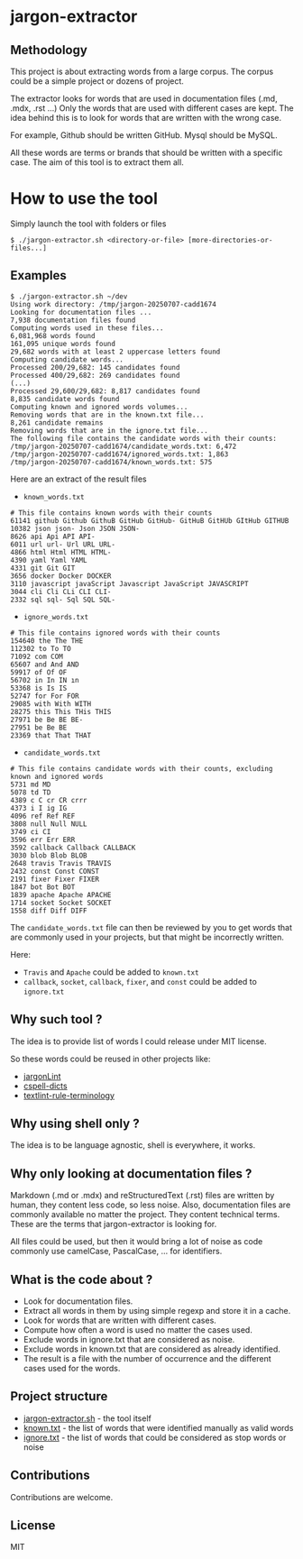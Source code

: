 # jargon-extractor

## Methodology

This project is about extracting words from a large corpus.
The corpus could be a simple project or dozens of project.

The extractor looks for words that are used in documentation files (.md, .mdx, .rst …)
Only the words that are used with different cases are kept.
The idea behind this is to look for words that are written with the wrong case.

For example, Github should be written GitHub. Mysql should be MySQL.

All these words are terms or brands that should be written with a specific case.
The aim of this tool is to extract them all.

# How to use the tool

Simply launch the tool with folders or files

```console
$ ./jargon-extractor.sh <directory-or-file> [more-directories-or-files...]
```

## Examples

```console
$ ./jargon-extractor.sh ~/dev
Using work directory: /tmp/jargon-20250707-cadd1674
Looking for documentation files ...
7,938 documentation files found
Computing words used in these files...
6,081,968 words found
161,095 unique words found
29,682 words with at least 2 uppercase letters found
Computing candidate words...
Processed 200/29,682: 145 candidates found
Processed 400/29,682: 269 candidates found
(...)
Processed 29,600/29,682: 8,817 candidates found
8,835 candidate words found
Computing known and ignored words volumes...
Removing words that are in the known.txt file...
8,261 candidate remains
Removing words that are in the ignore.txt file...
The following file contains the candidate words with their counts:
/tmp/jargon-20250707-cadd1674/candidate_words.txt: 6,472
/tmp/jargon-20250707-cadd1674/ignored_words.txt: 1,863
/tmp/jargon-20250707-cadd1674/known_words.txt: 575
```

Here are an extract of the result files

* `known_words.txt`

```
# This file contains known words with their counts
61141 github Github GithuB GitHub GitHub- GitHuB GitHUb GItHub GITHUB
10382 json json- Json JSON JSON-
8626 api Api API API-
6011 url url- Url URL URL-
4866 html Html HTML HTML-
4390 yaml Yaml YAML
4331 git Git GIT
3656 docker Docker DOCKER
3110 javascript javaScript Javascript JavaScript JAVASCRIPT
3044 cli Cli CLi CLI CLI-
2332 sql sql- Sql SQL SQL-
```

* `ignore_words.txt`

```
# This file contains ignored words with their counts
154640 the The THE
112302 to To TO
71092 com COM
65607 and And AND
59917 of Of OF
56702 in In IN ın
53368 is Is IS
52747 for For FOR
29085 with With WITH
28275 this This THis THIS
27971 be Be BE BE-
27951 be Be BE
23369 that That THAT
```

* `candidate_words.txt`

```
# This file contains candidate words with their counts, excluding known and ignored words
5731 md MD
5078 td TD
4389 c C cr CR crrr
4373 i I ig IG
4096 ref Ref REF
3808 null Null NULL
3749 ci CI
3596 err Err ERR
3592 callback Callback CALLBACK
3030 blob Blob BLOB
2648 travis Travis TRAVIS
2432 const Const CONST
2191 fixer Fixer FIXER
1847 bot Bot BOT
1839 apache Apache APACHE
1714 socket Socket SOCKET
1558 diff Diff DIFF
```

The `candidate_words.txt` file can then be reviewed by you to get words that are
commonly used in your projects, but that might be incorrectly written.

Here:
- `Travis` and `Apache` could be added to `known.txt`
- `callback`, `socket`, `callback`, `fixer`, and `const` could be added to `ignore.txt`


## Why such tool ?

The idea is to provide list of words I could release under MIT license.

So these words could be reused in other projects like:

- [jargonLint](https://github.com/jargonLint/jargonLint)
- [cspell-dicts](https://github.com/streetsidesoftware/cspell-dicts/)
- [textlint-rule-terminology](https://github.com/sapegin/textlint-rule-terminology)

## Why using shell only ?

The idea is to be language agnostic, shell is everywhere, it works.

## Why only looking at documentation files ?

Markdown (.md or .mdx) and reStructuredText (.rst) files are written by human, they content less code, so less noise.
Also, documentation files are commonly available no matter the project. They content technical terms.
These are the terms that jargon-extractor is looking for.

All files could be used, but then it would bring a lot of noise as code commonly use camelCase, PascalCase, … for identifiers.

## What is the code about ?

- Look for documentation files.
- Extract all words in them by using simple regexp and store it in a cache.
- Look for words that are written with different cases.
- Compute how often a word is used no matter the cases used.
- Exclude words in ignore.txt that are considered as noise.
- Exclude words in known.txt that are considered as already identified.
- The result is a file with the number of occurrence and the different cases used for the words.

## Project structure

- [jargon-extractor.sh](jargon-extractor.sh) - the tool itself
- [known.txt](known.txt) - the list of words that were identified manually as valid words
- [ignore.txt](ignore.txt) - the list of words that could be considered as stop words or noise

## Contributions

Contributions are welcome.

## License

MIT